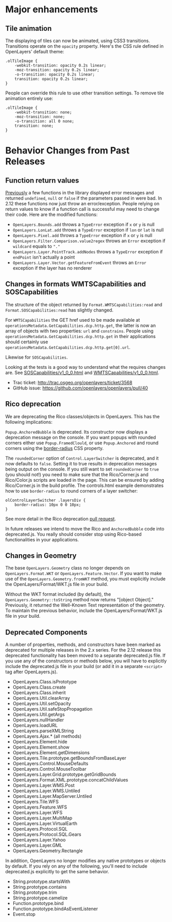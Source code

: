 # Major enhancements

## Tile animation

The displaying of tiles can now be animated, using CSS3 transitions. Transitions operate on the `opacity` property. Here's the CSS rule defined in OpenLayers' default theme:

    .olTileImage {
        -webkit-transition: opacity 0.2s linear;
        -moz-transition: opacity 0.2s linear;
        -o-transition: opacity 0.2s linear;
        transition: opacity 0.2s linear;
    }

People can override this rule to use other transition settings. To remove tile animation entirely use:

    .olTileImage {
        -webkit-transition: none;
        -moz-transition: none;
        -o-transition: all 0 none;
        transition: none;
    }

# Behavior Changes from Past Releases

## Function return values

[Previously][prev] a few functions in the library displayed error messages and returned `undefined`, `null` or `false` if the parameters passed in were bad. In 2.12 these functions now just throw an error/exception. People relying on return values to know if a function call is successful may need to change their code. Here are the modified functions:

 * `OpenLayers.Bounds.add` throws a `TypeError` exception if `x` or `y` is null
 * `OpenLayers.LonLat.add` throws a `TypeError` exception if `lon` or `lat` is null
 * `OpenLayers.Pixel.add` throws a `TypeError` exception if `x` or `y` is null
 * `OpenLayers.Filter.Comparison.value2regex` throws an `Error` exception if `wildcard` equals to `"."`
 * `OpenLayers.Layer.PointTrack.addNodes` throws a `TypeError` exception if `endPoint` isn't actually a point
 * `OpenLayers.Layer.Vector.getFeatureFromEvent` throws an `Error` exception if the layer has no renderer

[prev]: https://github.com/openlayers/openlayers/commit/6e9a3e4c13e00c29daf28efd92b63c2390e69231

## Changes in formats WMTSCapabilities and SOSCapabilities

The structure of the object returned by `Format.WMTSCapabilities:read` and `Format.SOSCapabilities:read` has slightly changed.

For `WMTSCapabilities` the GET href used to be made available at `operationsMetadata.GetCapabilities.dcp.http.get`, the latter is now an array of objects with two properties: `url` and `constrains`. People using `operationsMetadata.GetCapabilities.dcp.http.get` in their applications should certainly use `operationsMetadata.GetCapabilities.dcp.http.get[0].url`.

Likewise for `SOSCapabilities`.

Looking at the tests is a good way to understand what the requires changes are. See [SOSCapabilities/v1_0_0.html](https://github.com/openlayers/openlayers/blob/master/tests/Format/SOSCapabilities/v1_0_0.html) and [WMTSCapabilities/v1_0_0.html](https://github.com/openlayers/openlayers/blob/master/tests/Format/WMTSCapabilities/v1_0_0.html).

 * Trac ticket: http://trac.osgeo.org/openlayers/ticket/3568
 * GitHub issue: https://github.com/openlayers/openlayers/pull/40


## Rico deprecation

We are deprecating the Rico classes/objects in OpenLayers. This has the following implications:

`Popup.AnchoredBubble` is deprecated. Its constructor now displays a deprecation message on the console. If you want popups with rounded corners either use `Popup.FramedClould`, or use `Popup.Anchored` and round corners using the [border-radius](https://developer.mozilla.org/en/CSS/border-radius) CSS property.

The `roundedCorner` option of `Control.LayerSwitcher` is deprecated, and it now defaults to `false`. Setting it to true results in deprecation messages being output on the console. If you still want to set `roundedCorner` to `true` (you should not!) you need to make sure that the Rico/Corner.js and Rico/Color.js scripts are loaded in the page. This can be ensured by adding Rico/Corner.js in the build profile. The controls.html example demonstrates how to use `border-radius` to round corners of a layer switcher:


    olControlLayerSwitcher .layersDiv {
        border-radius: 10px 0 0 10px;
    }

See more detail in the Rico deprecation [pull request](https://github.com/openlayers/openlayers/pull/99).

In future releases we intend to move the Rico and `AnchoredBubble` code into deprecated.js. You really should consider stop using Rico-based functionalities in your applications.

## Changes in Geometry

The base `OpenLayers.Geometry` class no longer depends on `OpenLayers.Format.WKT` or `OpenLayers.Feature.Vector`.  If you want to make use of the `OpenLayers.Geometry.fromWKT` method, you must explicitly include the OpenLayers/Format/WKT.js file in your build.  

Without the WKT format included (by default), the `OpenLayers.Geometry::toString` method now returns "[object Object]."  Previously, it returned the Well-Known Text representation of the geometry.  To maintain the previous behavior, include the OpenLayers/Format/WKT.js file in your build.

## Deprecated Components

A number of properties, methods, and constructors have been marked as deprecated for multiple releases in the 2.x series.  For the 2.12 release this deprecated functionality has been moved to a separate deprecated.js file.  If you use any of the constructors or methods below, you will have to explicitly include the deprecated.js file in your build (or add it in a separate `<script>` tag after OpenLayers.js).

 * OpenLayers.Class.isPrototype
 * OpenLayers.Class.create
 * OpenLayers.Class.inherit
 * OpenLayers.Util.clearArray
 * OpenLayers.Util.setOpacity
 * OpenLayers.Util.safeStopPropagation
 * OpenLayers.Util.getArgs
 * OpenLayers.nullHandler
 * OpenLayers.loadURL
 * OpenLayers.parseXMLString
 * OpenLayers.Ajax.* (all methods)
 * OpenLayers.Element.hide
 * OpenLayers.Element.show
 * OpenLayers.Element.getDimensions
 * OpenLayers.Tile.prototype.getBoundsFromBaseLayer
 * OpenLayers.Control.MouseDefaults
 * OpenLayers.Control.MouseToolbar
 * OpenLayers.Layer.Grid.prototype.getGridBounds
 * OpenLayers.Format.XML.prototype.concatChildValues
 * OpenLayers.Layer.WMS.Post
 * OpenLayers.Layer.WMS.Untiled
 * OpenLayers.Layer.MapServer.Untiled
 * OpenLayers.Tile.WFS
 * OpenLayers.Feature.WFS
 * OpenLayers.Layer.WFS
 * OpenLayers.Layer.MultiMap
 * OpenLayers.Layer.VirtualEarth
 * OpenLayers.Protocol.SQL
 * OpenLayers.Protocol.SQL.Gears
 * OpenLayers.Layer.Yahoo
 * OpenLayers.Layer.GML
 * OpenLayers.Geometry.Rectangle

In addition, OpenLayers no longer modifies any native prototypes or objects by default.  If you rely on any of the following, you'll need to include deprecated.js explicitly to get the same behavior.

 * String.prototype.startsWith
 * String.prototype.contains
 * String.prototype.trim
 * String.prototype.camelize
 * Function.prototype.bind
 * Function.prototype.bindAsEventListener
 * Event.stop

